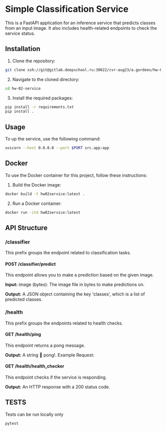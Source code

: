 # Simple Classification Service

This is a FastAPI application for an inference service that predicts classes from an input image. It also includes health-related endpoints to check the service status.

## Installation

1. Clone the repository:

```bash
git clone ssh://git@gitlab.deepschool.ru:30022/cvr-aug23/a.gordeev/hw-02-service.git
```

2. Navigate to the cloned directory:

```bash
cd hw-02-service
```

3. Install the required packages:

```bash
pip install -r requirements.txt
pip install .
```

## Usage

To up the service, use the following command:

```bash
uvicorn --host 0.0.0.0 --port $PORT src.app:app
```

## Docker
To use the Docker container for this project, follow these instructions:

1. Build the Docker image:

```bash
docker build -t hw02service:latest .
```

2. Run a Docker container:

```bash
docker run -itd hw02service:latest
```

## API Structure

### /classifier
This prefix groups the endpoint related to classification tasks.

#### POST /classifier/predict
This endpoint allows you to make a prediction based on the given image.

**Input:**
image (bytes): The image file in bytes to make predictions on.

**Output:**
A JSON object containing the key 'classes', which is a list of predicted classes.

### /health
This prefix groups the endpoints related to health checks.

#### GET /health/ping
This endpoint returns a pong message.

**Output:**
A string 🏓 pong!.
Example Request:

#### GET /health/health_checker
This endpoint checks if the service is responding.

**Output:**
An HTTP response with a 200 status code.

## TESTS
Tests can be run locally only
```bash
pytest
```
